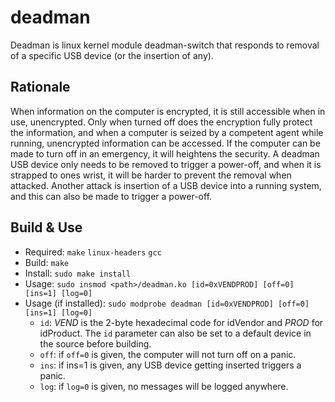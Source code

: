 # deadman
Deadman is linux kernel module deadman-switch that responds to removal of a specific USB device (or the insertion of any).

## Rationale
When information on the computer is encrypted, it is still accessible when in use, unencrypted. Only when turned off does the encryption fully protect the information, and when a computer is seized by a competent agent while running, unencrypted information can be accessed. If the computer can be made to turn off in an emergency, it will heightens the security. A deadman USB device only needs to be removed to trigger a power-off, and when it is strapped to ones wrist, it will be harder to prevent the removal when attacked. Another attack is insertion of a USB device into a running system, and this can also be made to trigger a power-off.

## Build & Use
* Required: `make` `linux-headers` `gcc`
* Build: `make`
* Install: `sudo make install`
* Usage: `sudo insmod <path>/deadman.ko [id=0xVENDPROD] [off=0] [ins=1] [log=0]`
* Usage (if installed): `sudo modprobe deadman [id=0xVENDPROD] [off=0] [ins=1] [log=0]`
  - `id`: *VEND* is the 2-byte hexadecimal code for idVendor and *PROD* for idProduct. The `id` parameter can also be set to a default device in the source before building.
  - `off`: if `off=0` is given, the computer will not turn off on a panic.
  - `ins`: if ins=1 is given, any USB device getting inserted triggers a panic.
  - `log`: if `log=0` is given, no messages will be logged anywhere.


